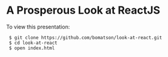 A Prosperous Look at ReactJS
=======================

To view this presentation:

     $ git clone https://github.com/bomatson/look-at-react.git
     $ cd look-at-react
     $ open index.html

